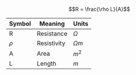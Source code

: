 $$R = \frac{\rho L}{A}$$

|Symbol|Meaning|Units|
|--|--|--|
|R|Resistance|$\Omega$|
|$\rho$|Resistivity|$\Omega m$|
|A|Area|$m^2$|
|L|Length|$m$|